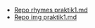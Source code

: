 * [Repo rhymes praktik1.md](https://github.com/nasri1204/rhymes)
* [Repo img praktik1.md](https://github.com/nasri1204/img)
